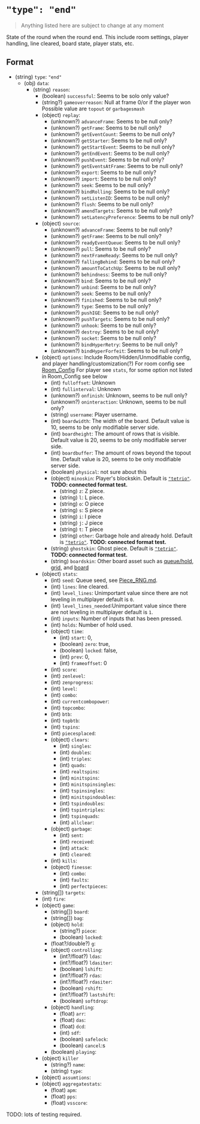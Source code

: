 # `"type": "end"`

> Anything listed here are subject to change at any moment

State of the round when the round end. This include room settings, player handling, line cleared, board state, player stats, etc.  

## Format

* (string) `type`: `"end"`
  * (obj) `data`:
    * (string) `reason`:
      * (boolean) `successful`: Seems to be solo only value?
      * (string?) `gameoverreason`: Null at frame 0/or if the player won Possible value are `topout` or `garbagesmash`
      * (object) `replay`:
        * (unknown?) `advanceFrame`: Seems to be null only?
        * (unknown?) `getFrame`: Seems to be null only?
        * (unknown?) `getEventCount`: Seems to be null only?
        * (unknown?) `getStarter`: Seems to be null only?
        * (unknown?) `getStartEvent`: Seems to be null only?
        * (unknown?) `getEndEvent`: Seems to be null only?
        * (unknown?) `pushEvent`: Seems to be null only?
        * (unknown?) `getEventsAtFrame`: Seems to be null only?
        * (unknown?) `export`: Seems to be null only?
        * (unknown?) `import`: Seems to be null only?
        * (unknown?) `seek`: Seems to be null only?
        * (unknown?) `bindRolling`: Seems to be null only?
        * (unknown?) `setListenID`: Seems to be null only?
        * (unknown?) `flush`: Seems to be null only?
        * (unknown?) `amendTargets`: Seems to be null only?
        * (unknown?) `setLatencyPreference`: Seems to be null only?
      * (object) `source`:
        * (unknown?) `advanceFrame`: Seems to be null only?
        * (unknown?) `getFrame`: Seems to be null only?
        * (unknown?) `readyEventQueue`: Seems to be null only?
        * (unknown?) `pull`: Seems to be null only?
        * (unknown?) `nextFrameReady`: Seems to be null only?
        * (unknown?) `fallingBehind`: Seems to be null only?
        * (unknown?) `amountToCatchUp`: Seems to be null only?
        * (unknown?) `behindness`: Seems to be null only?
        * (unknown?) `bind`: Seems to be null only?
        * (unknown?) `unbind`: Seems to be null only?
        * (unknown?) `seek`: Seems to be null only?
        * (unknown?) `finished`: Seems to be null only?
        * (unknown?) `type`: Seems to be null only?
        * (unknown?) `pushIGE`: Seems to be null only?
        * (unknown?) `pushTargets`: Seems to be null only?
        * (unknown?) `unhook`: Seems to be null only?
        * (unknown?) `destroy`: Seems to be null only?
        * (unknown?) `socket`: Seems to be null only?
        * (unknown?) `bindHyperRetry`: Seems to be null only?
        * (unknown?) `bindHyperForfeit`: Seems to be null only?
      * (object) `options`: Include Room/Hidden/Unmodifiable config, and player handling/customization(?) For room config see [Room_Config](../../../Room_Config.md) For player see `stats`, for some option not listed in Room_Config see below
        * (int) `fulloffset`: Unknown
        * (int) `fullinterval`: Unknown
        * (unknown?) `onfinish`: Unknown, seems to be null only?
        * (unknown?) `oninteraction`: Unknown, seems to be null only?
        * (string) `username`: Player username.
        * (int) `boardwidth`: The width of the board. Default value is 10, seems to be only modifiable server side.
        * (int) `boardheight`: The amount of rows that is visible. Default value is 20, seems to be only modifiable server side.
        * (int) `boardbuffer`: The amount of rows beyond the topout line. Default value is 20, seems to be only modifiable server side.
        * (boolean) `physical`: not sure about this
        * (object) `minoskin`: Player's blockskin. Default is [`"tetrio"`](https://tetr.io/res/skins/minos/tetrio.png). **TODO: connected format test.**
          * (string) `z`: Z piece.
          * (string) `l`: L piece.
          * (string) `o`: O piece
          * (string) `s`: S piece
          * (string) `i`: I piece
          * (string) `j`: J piece
          * (string) `t`: T piece
          * (string) `other`: Garbage hole and already hold. Default is [`"tetrio"`](https://tetr.io/res/skins/minos/tetrio.png). **TODO: connected format test.**
        * (string) `ghostskin`: Ghost piece. Default is [`"tetrio"`](https://tetr.io/res/skins/ghost/tetrio.png). **TODO: connected format test.**
        * (string) `boardskin`: Other board asset such as [queue/hold](https://tetr.io/res/skins/board/generic/queue.png), [grid](https://tetr.io/res/skins/board/generic/grid.png), and [board](https://tetr.io/res/skins/board/generic/board.png)
      * (object) `stats`:
        * (int) `seed`: Queue seed, see [Piece_RNG.md](../../../Piece_RNG.md).
        * (int) `lines`: line cleared.
        * (int) `level_lines`: Unimportant value since there are not leveling in multiplayer default is `0`.
        * (int) `level_lines_needed`:Unimportant value since there are not leveling in multiplayer default is `1`.
        * (int) `inputs`: Number of inputs that has been pressed.
        * (int) `holds`: Number of hold used.
        * (object) `time`:
          * (int) `start`: 0,
          * (boolean) `zero`: true,
          * (boolean) `locked`: false,
          * (int) `prev`: 0,
          * (int) `frameoffset`: 0
        * (int) `score`:
        * (int) `zenlevel`:
        * (int) `zenprogress`:
        * (int) `level`:
        * (int) `combo`:
        * (int) `currentcombopower`:
        * (int) `topcombo`:
        * (int) `btb`:
        * (int) `topbtb`:
        * (int) `tspins`:
        * (int) `piecesplaced`:
        * (object) `clears`:
          * (int) `singles`:
          * (int) `doubles`:
          * (int) `triples`:
          * (int) `quads`:
          * (int) `realtspins`:
          * (int) `minitspins`:
          * (int) `minitspinsingles`:
          * (int) `tspinsingles`:
          * (int) `minitspindoubles`:
          * (int) `tspindoubles`:
          * (int) `tspintriples`:
          * (int) `tspinquads`:
          * (int) `allclear`:
        * (object) `garbage`:
          * (int) `sent`:
          * (int) `received`:
          * (int) `attack`:
          * (int) `cleared`:
        * (int) `kills`:
        * (object) `finesse`:
          * (int) `combo`:
          * (int) `faults`:
          * (int) `perfectpieces`:
      * (string[]) `targets`:
      * (int) `fire`:
      * (object) `game`:
        * (string[]) `board`:
        * (string[]) `bag`:
        * (object) `hold`:
          * (string?) `piece`:
          * (boolean) `locked`:
        * (float?/double?) `g`:
        * (object) `controlling`:
          * (int?/float?) `ldas`:
          * (int?/float?) `ldasiter`:
          * (boolean) `lshift`:
          * (int?/float?) `rdas`:
          * (int?/float?) `rdasiter`:
          * (boolean) `rshift`:
          * (int?/float?) `lastshift`:
          * (boolean) `softdrop`:
        * (object) `handling`:
          * (float) `arr`:
          * (float) `das`:
          * (float) `dcd`:
          * (int) `sdf`:
          * (boolean) `safelock`:
          * (boolean) `cancel`:s
        * (boolean) `playing`:
      * (object) `killer`
        * (string?) `name`:
        * (string) `type`:
      * (object) `assumtions`:
      * (object) `aggregatestats`:
        * (float) `apm`:
        * (float) `pps`:
        * (float) `vsscore`:

TODO: lots of testing required.
